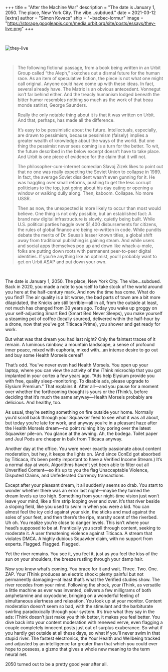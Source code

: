+++
title = "After the Machine War"
description = "The date is January 1, 2050. The place, New York City. The vibe...subdued."
date = 2021-03-12
[extra]
author = "Simon Kovacs"
ship = "~bacbec-lormur"
image = "https://storage.googleapis.com/media.urbit.org/site/posts/essays/they-live.png"
+++

<br>

![they-live](https://storage.googleapis.com/media.urbit.org/site/posts/essays/they-live.png)

<br>


> The following fictional passage, from a book being written in an Urbit Group called “the Aleph,” sketches out a dismal future for the human race. As an item of speculative fiction, the piece is not what one might call original. Anyone could have come up with these ideas. In fact, several already have. The Matrix is an obvious antecedent. Vonnegut isn’t far behind either. And the treacly humanism lodged beneath the bitter humor resembles nothing so much as the work of that beau monde satirist, George Saunders.
>
> Really the only notable thing about it is that it was written on Urbit. And that, perhaps, has made all the difference.
>
> It’s easy to be pessimistic about the future. Intellectuals, especially, are drawn to pessimism, because pessimism (falsely) implies a greater wealth of knowledge about the ways of the world. But one thing the pessimist never sees coming is a turn for the better. To wit, the future described in the below excerpt doesn’t have to take place. And Urbit is one piece of evidence for the claim that it will not.
>
> The philosopher-cum-internet comedian Slavoj Zizek likes to point out that no one was really expecting the Soviet Union to collapse in 1989. In fact, the average Soviet dissident wasn’t even gunning for it. He was haggling over small reforms, pushing to get the less corrupt politicians to the top, just going about his day eating or opening a window or walking dully along. Then, kaboom. Collapse. No more USSR.
>
> Then as now, the unexpected is more likely to occur than most would believe. One thing is not only possible, but an established fact: A brand new digital infrastructure is slowly, quietly being built. While U.S. political parties haggle over $1,400 disbursements for citizens, the rules of global finance are being re-written in code. While pundits debate the merits of Dr. Seuss’s lesser known titles, a global shift away from traditional publishing is gaining steam. And while users and social apps themselves pop up and down like whack-a-mole, folks are putting down roots with permanent peer-to-peer digital identities. If you’re anything like an optimist, you’ll probably want to get on Urbit ASAP and put down your own.

<br>

The date is January 1, 2050. The place, New York City. The vibe...subdued. Back in 2020, you made a note to yourself to take stock of the world around you here at the half-century mark. And now the time has come. What do you find? The air quality is a bit worse, the bad parts of town are a bit more dilapidated, the Knicks are still terrible—all in all, from the outside at least, not much has changed from 30 years ago. Today you wake up groggy on your self-adjusting Smart Bed (Smart Bed Never Sleeps), you make yourself a steaming pot of coffee (locally sourced, delivered within the half-hour by a drone, now that you’ve got Titicaca Prime), you shower and get ready for work.

But what was that dream you had last night? Only the faintest traces of it remain. A luminous rainbow, a mountain landscape, a sense of profound inner peace, mixed with euphoria, mixed with...an intense desire to go out and buy some Health Morsels cereal?

That’s odd. You’ve never even had Health Morsels. You open up your laptop, where you can view the activity of the iThink microchip that you got implanted in your cortex a few years ago. “Ads help Elysium provide you with free, quality sleep-monitoring. To disable ads, please upgrade to Elysium Premium.” That explains it. After all—and you pause for a moment over whether the forthcoming thought is yours or the iThink’s, before deciding that it’s much the same anyway—Health Morsels probably are delicious. And healthy, too.

As usual, they’re setting something on fire outside your home. Normally you’d scroll back through your Squawker feed to see what it was all about, but today you’re late for work, and anyway you’re in a pleasant haze after the Health Morsels dream—no point ruining it by poring over the latest Squawker pile-on. You glance at the awning. Ah, the bodega. Toilet paper and Juul Pods are cheaper in bulk from Titicaca anyway.

Another day at the office. You were never exactly passionate about content moderation, but hey, it keeps the lights on. (And since ConEd got absorbed by Titicaca, it’s been pretty important to have a Verified Income Stream.) It’s a normal day at work. Algorithms haven’t yet been able to filter out all Unverified Content—so it’s up to you the flag Unacceptable Violence, Disputed Claims, and Unfederated Currency transactions.

Except after your pleasant dream, it all suddenly seems so drab. You start to wonder whether there was an error last night—maybe they turned the dream levels up too high. Something from your night-time vision just won’t leave your mind, like a film strip looping over and over. It’s that river beside a sloping field, like you used to swim in when you were a kid. You can almost feel the icy cold against your skin, the sticks and mud against the soles of your feet, and then there’s the ripe, marshy scent of the riverbed. Uh oh. You realize you’re close to danger levels. This isn’t where your head’s supposed to be at. Frantically you scroll through content, seeking to moderate it. A user threatening violence against Titicaca. A stream that violates DMCA. A highly dubious Squawker claim, with no support from experts. Flagged. Flagged. Flagged.

Yet the river remains. You see it, you feel it, just as you feel the kiss of the sun on your shoulders, the breeze rustling through your damp hair.

Now you know what’s coming. You brace for it and wait. Three. Two. One. ZAP. Your iThink produces an electric shock: plenty painful but not permanently damaging—at least that’s what the Verified studies show. The river recedes from your mind. Following the shock, your iThink, as versatile a little machine as ever was invented, delivers a few milligrams of both amphetamine and oxycodone, bringing on a wonderful feeling of simultaneous alertness and relaxation. You look up at your monitor. Content moderation doesn’t seem so bad, with the stimulant and the barbiturate swirling paradoxically through your system. It’s true what they say in the ads: iThink doesn’t just make you think better, it makes you feel better. You dive back into your content moderation with renewed verve, even flagging a couple completely innocent posts just out of surplus exuberance. So what if you hardly get outside at all these days, so what if you’ll never swim in that stupid river. The fastest electronics, the Your Health and Wellbeing tracked and adjusted by an intelligence far greater than that which you could ever hope to possess, a gizmo that gives a whole new meaning to the term neural net.

2050 turned out to be a pretty good year after all.
